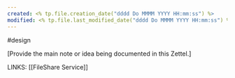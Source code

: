 ```yaml
---
created: <% tp.file.creation_date("dddd Do MMMM YYYY HH:mm:ss") %>
modified: <% tp.file.last_modified_date("dddd Do MMMM YYYY HH:mm:ss") %>
---
```

#design 

[Provide the main note or idea being documented in this Zettel.]

LINKS:
[[FileShare Service]]



